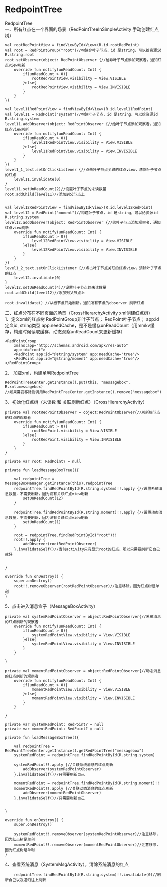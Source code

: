# RedpointTree
RedpointTree</br>
一、所有红点在一个界面的场景（RedPointTreeInSimpleActivity 手动创建红点树）

    val rootRedPointView = findViewById<View>(R.id.rootRedPoint)
    val root = RedPointGroup("root")//构建非叶子节点，id 是string，可以给资源id R.string.root
    root.setObserver(object: RedPointObserver {//给非叶子节点添加观察者，通知红点view刷新
        override fun notify(unReadCount: Int) {
            if(unReadCount > 0){
                rootRedPointView.visibility = View.VISIBLE
            }else{
                rootRedPointView.visibility = View.INVISIBLE
            }
        }
    })

    val level11RedPointView = findViewById<View>(R.id.level11RedPoint)
    val level11 = RedPoint("system")//构建叶子节点，id 是string，可以给资源id R.string.system
    level11.addObserver(object: RedPointObserver {//给叶子节点添加观察者，通知红点view刷新
        override fun notify(unReadCount: Int) {
            if(unReadCount > 0){
                level11RedPointView.visibility = View.VISIBLE
            }else{
                level11RedPointView.visibility = View.INVISIBLE
            }
        }
    })
    level1_1_text.setOnClickListener {//点击叶子节点关联的红点view，清除叶子节点的红点
        level11.invalidate(0)
    }
    level11.setUnReadCount(2)//设置叶子节点的未读数量
    root.addChild(level11)//添加到父节点上


    val level12RedPointView = findViewById<View>(R.id.level12RedPoint)
    val level12 = RedPoint("moment")//构建叶子节点，id 是string，可以给资源id R.string.system
    level12.addObserver(object: RedPointObserver {//给叶子节点添加观察者，通知红点view刷新
        override fun notify(unReadCount: Int) {
            if(unReadCount > 0){
                level12RedPointView.visibility = View.VISIBLE
            }else{
                level12RedPointView.visibility = View.INVISIBLE
            }
        }
    })
    level1_2_text.setOnClickListener {//点击叶子节点关联的红点view，清除叶子节点的红点
        level12.invalidate(0)
    }
    level12.setUnReadCount(4)//设置叶子节点的未读数量
    root.addChild(level12)//添加到父节点上

    root.invalidate() //从根节点开始刷新，通知所有节点的observer 刷新红点      
    
二、红点分布在不同页面的场景（CrossHierarchyActivity xml创建红点树）<br>
1、定义xml的红点树
RedPointGroup非叶子节点；
RedPoint叶子节点；
app:id定义id, string类型
app:needCache，是不是缓存unReadCount（用mmkv缓存，构建时候读取缓存，动态观察unReadCount来更新缓存）
    
    <RedPointGroup
        xmlns:app="http://schemas.android.com/apk/res-auto"
        app:id="root">
        <RedPoint app:id="@string/system" app:needCache="true"/>
        <RedPoint app:id="@string/moment" app:needCache="true"/>
    </RedPointGroup>

2、 加载xml，构建单利RedpointTree

    RedPointTreeCenter.getInstance().put(this, "messagebox", R.xml.messagebox)
    //如果需要移除则调用RedPointTreeCenter.getInstance().remove("messagebox")

    
3、初始化红点树（未读数 和 关联刷新红点）（CrossHierarchyActivity）

    private val rootRedPointObserver = object:RedPointObserver{//刷新根节点的红点的观察者
        override fun notify(unReadCount: Int) {
            if(unReadCount > 0){
                rootRedPoint.visibility = View.VISIBLE
            }else{
                rootRedPoint.visibility = View.INVISIBLE
            }
        }
    }

    private var root: RedPoint? = null

    private fun loadMessageBoxTree(){

        val redpointTree = MessageBoxManager.getInstance(this).redpointTree
        redpointTree.findRedPointById(R.string.system)!!.apply {//设置系统消息数量，不需要刷新，因为没有关联红点view刷新
            setUnReadCount(12)
        }

        redpointTree.findRedPointById(R.string.moment)!!.apply {//设置动态消息数量，不需要刷新，因为没有关联红点view刷新
            setUnReadCount(1)
        }

        root = redpointTree.findRedPointById("root")!!
        root!!.apply {
            addObserver(rootRedPointObserver)
        }.invalidateSelf()//当前activity只有显示root的红点，所以只需要刷新它自己就好


    }

    override fun onDestroy() {
        super.onDestroy()
        root!!.removeObserver(rootRedPointObserver)//注意移除，因为红点树是单利
    }

5、点击进入消息盒子（MessageBoxActivity）

    private val systemRedPointObserver = object:RedPointObserver{//系统消息的红点刷新的观察者
        override fun notify(unReadCount: Int) {
            if(unReadCount > 0){
                systemRedPointView.visibility = View.VISIBLE
            }else{
                systemRedPointView.visibility = View.INVISIBLE
            }
        }

    }

    private val momentRedPointObserver = object:RedPointObserver{//动态消息的红点刷新的观察者
        override fun notify(unReadCount: Int) {
            if(unReadCount > 0){
                momentRedPointView.visibility = View.VISIBLE
            }else{
                momentRedPointView.visibility = View.INVISIBLE
            }
        }

    }

    private var systemRedPoint: RedPoint? = null
    private var momentRedPoint: RedPoint? = null

    private fun loadMessageBoxTree(){

        val redpointTree = RedPointTreeCenter.getInstance().getRedPointTree("messagebox")
        systemRedPoint = redpointTree.findRedPointById(R.string.system)

        systemRedPoint!!.apply {//关联系统消息的红点刷新
            addObserver(systemRedPointObserver)
        }.invalidateSelf()//只需要刷新自己

        momentRedPoint = redpointTree.findRedPointById(R.string.moment)!!
        momentRedPoint!!.apply {//关联动态消息的红点刷新
            addObserver(momentRedPointObserver)
        }.invalidateSelf()//只需要刷新自己


    }

    override fun onDestroy() {
        super.onDestroy()

        systemRedPoint!!.removeObserver(systemRedPointObserver)//注意移除，因为红点树是单利
        momentRedPoint!!.removeObserver(momentRedPointObserver)//注意移除，因为红点树是单利
    }

4、查看系统消息（SystemMsgActivity），清除系统消息的红点

        redpointTree.findRedPointById(R.string.system)!!.invalidate(0)//刷新自己以及递归往上刷新




 
